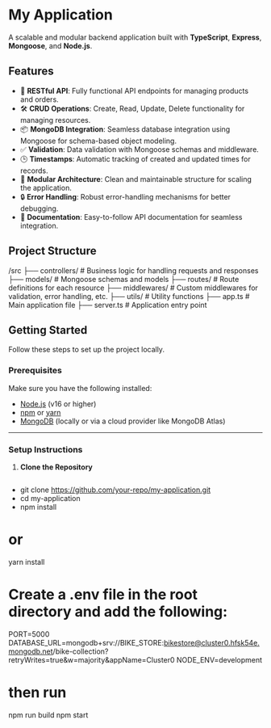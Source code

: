 
# **My Application**

A scalable and modular backend application built with **TypeScript**, **Express**, **Mongoose**, and **Node.js**.

## **Features**
- 🚀 **RESTful API**: Fully functional API endpoints for managing products and orders.
- 🛠 **CRUD Operations**: Create, Read, Update, Delete functionality for managing resources.
- 📦 **MongoDB Integration**: Seamless database integration using Mongoose for schema-based object modeling.
- ✅ **Validation**: Data validation with Mongoose schemas and middleware.
- 🕒 **Timestamps**: Automatic tracking of created and updated times for records.
- 🔧 **Modular Architecture**: Clean and maintainable structure for scaling the application.
- 🔒 **Error Handling**: Robust error-handling mechanisms for better debugging.
- 📘 **Documentation**: Easy-to-follow API documentation for seamless integration.



## **Project Structure**

/src ├── controllers/ # Business logic for handling requests and responses ├── models/ # Mongoose schemas and models ├── routes/ # Route definitions for each resource ├── middlewares/ # Custom middlewares for validation, error handling, etc. ├── utils/ # Utility functions ├── app.ts # Main application file ├── server.ts # Application entry point

## **Getting Started**

Follow these steps to set up the project locally.

### **Prerequisites**
Make sure you have the following installed:
- [Node.js](https://nodejs.org/) (v16 or higher)
- [npm](https://www.npmjs.com/) or [yarn](https://yarnpkg.com/)
- [MongoDB](https://www.mongodb.com/) (locally or via a cloud provider like MongoDB Atlas)

---

### **Setup Instructions**

1. **Clone the Repository**
   ```bash
-  git clone https://github.com/your-repo/my-application.git
- cd my-application
- npm install
# or
yarn install

# Create a .env file in the root directory and add the following:
PORT=5000
DATABASE_URL=mongodb+srv://BIKE_STORE:bikestore@cluster0.hfsk54e.mongodb.net/bike-collection?retryWrites=true&w=majority&appName=Cluster0
NODE_ENV=development
# then run 
npm run build
npm start
